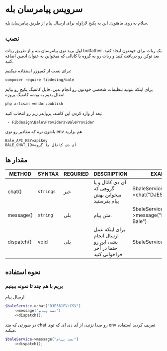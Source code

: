 # سرویس پیامرسان بله

سلام به روی ماهتون. این یه پکیج لاراوله برای ارسال پیام از طریق [پیامرسان بله](https://dev.bale.ai/).

## نصب
اول برید توی پیامرسان بله و از طریق ربات botfather یک ربات برای خودتون ایجاد کنید.
بعد توکن رو دریافت کنید و ربات رو به گروه یا کانالی که میخواین به عنوان ادمین اضافه کنید.


برای نصب از کمپوزر استفاده میکنیم:

```bash
composer require fibdesing/bale
```

برای اینکه بتونید تنظیمات شخصی خودتون رو انجام بدین، فایل کانفیگ پکیج رو بیایم انتقال بدیم به پوشه کانفیگ پروژه

```bash
php artisan vendor:publish
```

بعد از وارد کردن این کامند، پروایدر زیر رو انتخاب کنید:

     - Fibdesign\Bale\Providers\BaleProvider

یادتون نره که مقادیر رو توی env هم بزارید

```dotenv
Bale_API_KEY=apikey
BALE_CHAT_ID=آی دی کانال یا گروه
```

## مقدار ها

| METHOD        | SYNTAX                | REQURIED | DESCRIPTION                                                      | EXAMPLE                               |
|-------------|---------------------|----------|------------------------------------------------------------------|---------------------------------------|
| chat()        | `strings`  | خیر      | آی دی کانال و یا گروهی که میخواین بهش پیام بفرستید               | $baleService->chat("DJE561FV:CSV")    |
| message()      | `string`               | بلی      | متن پیام.                                                        | $baleService->message("Hi from Bale") |
| dispatch()     |        void           | بلی      | برای اینکه عمل ارسال انجام بشه، این رو حتما در آخر فراخوانی کنید | $baleService->dispatch()              |

## نحوه استفاده

### بریم با هم چند تا نمونه ببینیم

ارسال پیام

```php
$baleService->chat("DJE561FV:CSV")
    ->message("تست پیام")
    ->dispatch();
```

 در صورتی که متد chat رو صدا نزنید، از آی دی ای که توی env تعریف کردید استفاده میکنه.

```php
$baleService->message("تست پیام")
    ->dispatch();
```
